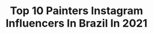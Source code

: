 ---
title: Top 10 Painters Instagram Influencers In Brazil In 2021
description: >-
  Find top painters Instagram influencers in Brazil in 2021. Most popular hashtags: #art #oilpainting #arte.
platform: Instagram
hits: 991
text_top: Discover the best Instagram profiles on inBeat.
text_bottom: Our search engine has 991 Instagram influencers like this in Brazil for you to work with.
profiles:
  - username: "marcelabadolatto"
    fullname: >-
      Marcela Badolatto
    bio: >-
      painter ⋒ designer ⋓ tattooist 〰️ Agenda Fechada - Próxima abertura Fev/2021 ✑ art@marcelabadolatto.com São Paulo - BR
    location: "Brazil"
    followers: 15164
    engagement: 773
    commentsToLikes: 0.018671
    id: ck8t982b4n6kd0j7847srtw32
    verified: false
    hashtags: "#botanic, #tatuagem, #illustration, #arteclassica"
  - username: "jhessica_jay"
    fullname: >-
      Jay Murray ( ジェイ ムライ)
    bio: >-
      Designer | Painter | Streamer 🎮 link ↓ Work account @jay_jaydraws 💙 Twitter: Jhessicajay
    location: "Brazil"
    followers: 6756
    engagement: 992
    commentsToLikes: 0.015690
    id: ck15qer0q2hkl0i1964erl2bv
    verified: false
    hashtags: "#makeup, #maquiagem, #make, #cute"
  - username: "raffaelart"
    fullname: >-
      RAFFAEL
    bio: >-
      Making people confirm their identities through art * Tattoo artist since 08 and Painter * Owner @artworktattoo * Brazil AGENDA 2020 FECHADA
    location: "Brazil"
    followers: 42418
    engagement: 178
    commentsToLikes: 0.015916
    id: ck15tbu4whbqv0i19mv6ff8fy
    verified: false
    hashtags: "#maskon, #tattoobrasil, #art, #staysafe"
  - username: "miltonpassos.art"
    fullname: >-
      Milton Passos
    bio: >-
      | Artista Plástico Ouro Preto 🇧🇷🔺️ | Oil Painter Entre em contato pelo whats ⬇️
    location: "Brazil"
    followers: 4900
    engagement: 2322
    commentsToLikes: 0.072665
    id: ck0tu3cbi5g440i19q65r37kl
    verified: false
    hashtags: "#cores, #pintoresbrasileiros, #colors, #pontilhismo"
  - username: "apolotorres"
    fullname: >-
      Apolo Torres
    bio: >-
      • Painter and muralist from Diadema - São Paulo, Brazil. • contato@apolotorres.com #apolotorres
    location: "Brazil"
    followers: 20073
    engagement: 514
    commentsToLikes: 0.043544
    id: ck0w4ujm30h6i0i19fdjeqkgh
    verified: false
    hashtags: "#acrylicsoncanvas, #pinturacontemporanea, #contemporarypainting, #oilpainting"
  - username: "natyedenburg"
    fullname: >-
      Nathalie Edenburg
    bio: >-
      Art Lover - painter Model @waymodel Artist-Designer @nathalieedenburg Founder and Creator of @howdoifeeltodayproject Email for inquiries
    location: "Brazil"
    followers: 33666
    engagement: 154
    commentsToLikes: 0.030840
    id: ck0w59mzl2l000i19fojd02gd
    verified: false
    hashtags: "#amissimalovesrio, #sonhocarioca, #jaumesans, #giorgiodichirico"
  - username: "leticiabelha"
    fullname: >-
      Leticia Abelha Yoga BH
    bio: >-
      Painter/ Illustrator/ Yogini Informações sobre aulas de Yoga e Pintura via DM. leticiabelha@gmail.com
    location: "Brazil"
    followers: 8203
    engagement: 805
    commentsToLikes: 0.040017
    id: ck8wfs8jmg6ma0j7841fjm2zf
    verified: false
    hashtags: "#tbt, #tb, #yogabh, #bahia"
  - username: "mandala_dots_shop"
    fullname: >-
      mandala_dots_shop
    bio: >-
      Happy painter 🎨 I create beauty🖌️
    location: "Brazil"
    followers: 4092
    engagement: 1079
    commentsToLikes: 0.053183
    id: ck1361ni24bf50i19i5d22sxl
    verified: false
    hashtags: "#pointillism, #mandala, #heymandalas, #dotartist"
  - username: "alexcarnade"
    fullname: >-
      Alex Carnade
    bio: >-
      Painter / Writer / Biology Teacher / Forest engineer / Climate change specialist / Master of nature conservation Curitiba / Brasil 🇧🇷
    location: "Brazil"
    followers: 15655
    engagement: 416
    commentsToLikes: 0.015240
    id: ck8t4e6da6gjb0j78lh6nvc5k
    verified: false
    hashtags: "#abstractart, #popart, #acrylicpainting, #neoexpressionism"
  - username: "tatsurokiuchi"
    fullname: >-
      Tatsuro Kiuchi 木内達朗
    bio: >-
      イラスト、絵本、マンガ、油絵、エッセイなどを制作しています。Tokyo based illustrator, painter. Paintings @kiuchitatsuro Daily photos @dadaisusumu
    location: "Brazil"
    followers: 25156
    engagement: 367
    commentsToLikes: 0.006848
    id: ck6uc5guidmqi0j718kehi6m4
    verified: false
    hashtags: "#tatsurokiuchi, #drawing, #illustration, #painting"
---